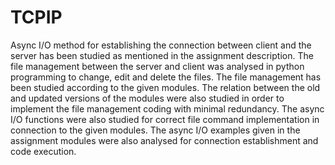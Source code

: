 # TCPIP
Async I/O method for establishing the connection between client and the
server has been studied as mentioned in the assignment description. The file
management between the server and client was analysed in python
programming to change, edit and delete the files. The file management has
been studied according to the given modules.
The relation between the old and updated versions of the modules were also
studied in order to implement the file management coding with minimal
redundancy. The async I/O functions were also studied for correct file
command implementation in connection to the given modules.
The async I/O examples given in the assignment modules were also
analysed for connection establishment and code execution.
